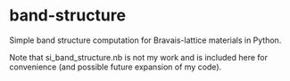 # band-structure
Simple band structure computation for Bravais-lattice materials in Python.

Note that si\_band\_structure.nb is not my work and is included here for convenience (and possible future expansion of my code).

